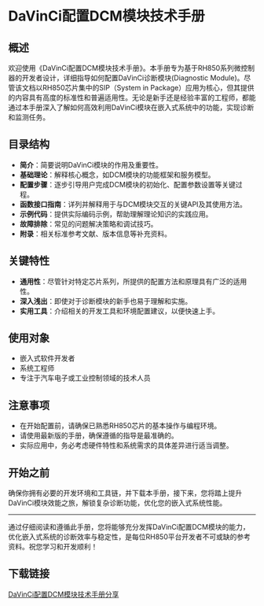 # DaVinCi配置DCM模块技术手册

## 概述

欢迎使用《DaVinCi配置DCM模块技术手册》。本手册专为基于RH850系列微控制器的开发者设计，详细指导如何配置DaVinCi诊断模块(Diagnostic Module)。尽管该文档以RH850芯片集中的SIP（System in Package）应用为核心，但其提供的内容具有高度的标准性和普遍适用性。无论是新手还是经验丰富的工程师，都能通过本手册深入了解如何高效利用DaVinCi模块在嵌入式系统中的功能，实现诊断和监测任务。

## 目录结构

- **简介**：简要说明DaVinCi模块的作用及重要性。
- **基础理论**：解释核心概念，如DCM模块的功能框架和服务模型。
- **配置步骤**：逐步引导用户完成DCM模块的初始化、配置参数设置等关键过程。
- **函数接口指南**：详列并解释用于与DCM模块交互的关键API及其使用方法。
- **示例代码**：提供实际编码示例，帮助理解理论知识的实践应用。
- **故障排除**：常见的问题解决策略和调试技巧。
- **附录**：相关标准参考文献、版本信息等补充资料。

## 关键特性

- **通用性**：尽管针对特定芯片系列，所提供的配置方法和原理具有广泛的适用性。
- **深入浅出**：即使对于诊断模块的新手也易于理解和实施。
- **实用工具**：介绍相关的开发工具和环境配置建议，以便快速上手。

## 使用对象

- 嵌入式软件开发者
- 系统工程师
- 专注于汽车电子或工业控制领域的技术人员

## 注意事项

- 在开始配置前，请确保已熟悉RH850芯片的基本操作与编程环境。
- 请使用最新版的手册，确保遵循的指导是最准确的。
- 实际应用中，务必考虑硬件特性和系统需求的具体差异进行适当调整。

## 开始之前

确保你拥有必要的开发环境和工具链，并下载本手册，接下来，您将踏上提升DaVinCi模块效能之旅，解锁复杂诊断功能，优化您的嵌入式系统性能。

---

通过仔细阅读和遵循此手册，您将能够充分发挥DaVinCi配置DCM模块的能力，优化嵌入式系统的诊断效率与稳定性，是每位RH850平台开发者不可或缺的参考资料。祝您学习和开发顺利！

## 下载链接

[DaVinCi配置DCM模块技术手册分享](https://pan.quark.cn/s/a99eda484677)